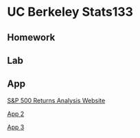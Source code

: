 # UC Berkeley Stats133

## Homework

## Lab

## App

[S&P 500 Returns Analysis Website](https://wenyishi.shinyapps.io/apps1/)

[App 2](https://wenyishi.shinyapps.io/apps2/)

[App 3](https://wenyishi.shinyapps.io/apps3/)
